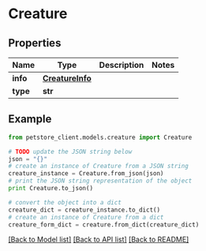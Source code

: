 # Creature


## Properties

Name | Type | Description | Notes
------------ | ------------- | ------------- | -------------
**info** | [**CreatureInfo**](CreatureInfo.md) |  | 
**type** | **str** |  | 

## Example

```python
from petstore_client.models.creature import Creature

# TODO update the JSON string below
json = "{}"
# create an instance of Creature from a JSON string
creature_instance = Creature.from_json(json)
# print the JSON string representation of the object
print Creature.to_json()

# convert the object into a dict
creature_dict = creature_instance.to_dict()
# create an instance of Creature from a dict
creature_form_dict = creature.from_dict(creature_dict)
```
[[Back to Model list]](../README.md#documentation-for-models) [[Back to API list]](../README.md#documentation-for-api-endpoints) [[Back to README]](../README.md)



